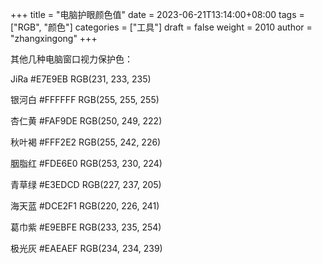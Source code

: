 +++
title = "电脑护眼颜色值"
date = 2023-06-21T13:14:00+08:00
tags = ["RGB", "颜色"]
categories = ["工具"]
draft = false
weight = 2010
author = "zhangxingong"
+++

其他几种电脑窗口视力保护色：

JiRa      #E7E9EB    RGB(231, 233, 235)

银河白    #FFFFFF    RGB(255, 255, 255)

杏仁黄    #FAF9DE    RGB(250, 249, 222)

秋叶褐    #FFF2E2    RGB(255, 242, 226)

胭脂红    #FDE6E0    RGB(253, 230, 224)

青草绿    #E3EDCD    RGB(227, 237, 205)

海天蓝    #DCE2F1    RGB(220, 226, 241)

葛巾紫    #E9EBFE    RGB(233, 235, 254)

极光灰    #EAEAEF    RGB(234, 234, 239)

